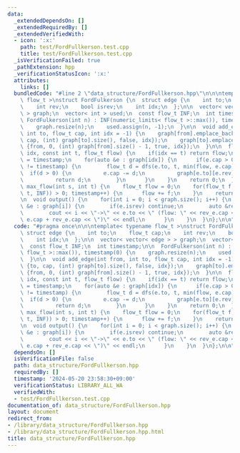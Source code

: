 ```yaml
---
data:
  _extendedDependsOn: []
  _extendedRequiredBy: []
  _extendedVerifiedWith:
  - icon: ':x:'
    path: test/FordFullkerson.test.cpp
    title: test/FordFullkerson.test.cpp
  _isVerificationFailed: true
  _pathExtension: hpp
  _verificationStatusIcon: ':x:'
  attributes:
    links: []
  bundledCode: "#line 2 \"data_structure/FordFullkerson.hpp\"\n\n\ntemplate< typename\
    \ flow_t >\nstruct FordFulkerson {\n  struct edge {\n    int to;\n    flow_t cap;\n\
    \    int rev;\n    bool isrev;\n    int idx;\n  };\n\n  vector< vector< edge >\
    \ > graph;\n  vector< int > used;\n  const flow_t INF;\n  int timestamp;\n\n \
    \ FordFulkerson(int n) : INF(numeric_limits< flow_t >::max()), timestamp(0) {\n\
    \    graph.resize(n);\n    used.assign(n, -1);\n  }\n\n  void add_edge(int from,\
    \ int to, flow_t cap, int idx = -1) {\n    graph[from].emplace_back((edge) {to,\
    \ cap, (int) graph[to].size(), false, idx});\n    graph[to].emplace_back((edge)\
    \ {from, 0, (int) graph[from].size() - 1, true, idx});\n  }\n\n  flow_t dfs(int\
    \ idx, const int t, flow_t flow) {\n    if(idx == t) return flow;\n    used[idx]\
    \ = timestamp;\n    for(auto &e : graph[idx]) {\n      if(e.cap > 0 && used[e.to]\
    \ != timestamp) {\n        flow_t d = dfs(e.to, t, min(flow, e.cap));\n      \
    \  if(d > 0) {\n          e.cap -= d;\n          graph[e.to][e.rev].cap += d;\n\
    \          return d;\n        }\n      }\n    }\n    return 0;\n  }\n\n  flow_t\
    \ max_flow(int s, int t) {\n    flow_t flow = 0;\n    for(flow_t f; (f = dfs(s,\
    \ t, INF)) > 0; timestamp++) {\n      flow += f;\n    }\n    return flow;\n  }\n\
    \n  void output() {\n    for(int i = 0; i < graph.size(); i++) {\n      for(auto\
    \ &e : graph[i]) {\n        if(e.isrev) continue;\n        auto &rev_e = graph[e.to][e.rev];\n\
    \        cout << i << \"->\" << e.to << \" (flow: \" << rev_e.cap << \"/\" <<\
    \ e.cap + rev_e.cap << \")\" << endl;\n      }\n    }\n  }\n};\n\n"
  code: "#pragma once\n\n\ntemplate< typename flow_t >\nstruct FordFulkerson {\n \
    \ struct edge {\n    int to;\n    flow_t cap;\n    int rev;\n    bool isrev;\n\
    \    int idx;\n  };\n\n  vector< vector< edge > > graph;\n  vector< int > used;\n\
    \  const flow_t INF;\n  int timestamp;\n\n  FordFulkerson(int n) : INF(numeric_limits<\
    \ flow_t >::max()), timestamp(0) {\n    graph.resize(n);\n    used.assign(n, -1);\n\
    \  }\n\n  void add_edge(int from, int to, flow_t cap, int idx = -1) {\n    graph[from].emplace_back((edge)\
    \ {to, cap, (int) graph[to].size(), false, idx});\n    graph[to].emplace_back((edge)\
    \ {from, 0, (int) graph[from].size() - 1, true, idx});\n  }\n\n  flow_t dfs(int\
    \ idx, const int t, flow_t flow) {\n    if(idx == t) return flow;\n    used[idx]\
    \ = timestamp;\n    for(auto &e : graph[idx]) {\n      if(e.cap > 0 && used[e.to]\
    \ != timestamp) {\n        flow_t d = dfs(e.to, t, min(flow, e.cap));\n      \
    \  if(d > 0) {\n          e.cap -= d;\n          graph[e.to][e.rev].cap += d;\n\
    \          return d;\n        }\n      }\n    }\n    return 0;\n  }\n\n  flow_t\
    \ max_flow(int s, int t) {\n    flow_t flow = 0;\n    for(flow_t f; (f = dfs(s,\
    \ t, INF)) > 0; timestamp++) {\n      flow += f;\n    }\n    return flow;\n  }\n\
    \n  void output() {\n    for(int i = 0; i < graph.size(); i++) {\n      for(auto\
    \ &e : graph[i]) {\n        if(e.isrev) continue;\n        auto &rev_e = graph[e.to][e.rev];\n\
    \        cout << i << \"->\" << e.to << \" (flow: \" << rev_e.cap << \"/\" <<\
    \ e.cap + rev_e.cap << \")\" << endl;\n      }\n    }\n  }\n};\n\n"
  dependsOn: []
  isVerificationFile: false
  path: data_structure/FordFullkerson.hpp
  requiredBy: []
  timestamp: '2024-05-20 23:58:30+09:00'
  verificationStatus: LIBRARY_ALL_WA
  verifiedWith:
  - test/FordFullkerson.test.cpp
documentation_of: data_structure/FordFullkerson.hpp
layout: document
redirect_from:
- /library/data_structure/FordFullkerson.hpp
- /library/data_structure/FordFullkerson.hpp.html
title: data_structure/FordFullkerson.hpp
---
```

